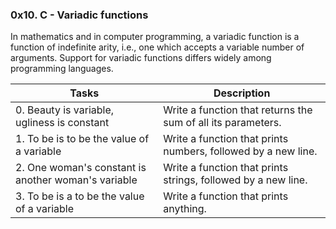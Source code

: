 ### 0x10. C - Variadic functions

In mathematics and in computer programming, a variadic function is a function of indefinite arity, i.e., one which accepts a variable number of arguments. Support for variadic functions differs widely among programming languages.

| Tasks | Description |
| ------ | ------ |
| 0. Beauty is variable, ugliness is constant  | Write a function that returns the sum of all its parameters. |
| 1. To be is to be the value of a variable | Write a function that prints numbers, followed by a new line. |
| 2. One woman's constant is another woman's variable  | Write a function that prints strings, followed by a new line. |
| 3. To be is a to be the value of a variable | Write a function that prints anything. |
